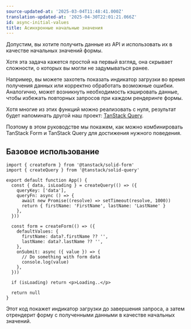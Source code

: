 ```yaml
---
source-updated-at: '2025-03-04T11:48:41.000Z'
translation-updated-at: '2025-04-30T22:01:21.066Z'
id: async-initial-values
title: Асинхронные начальные значения
---
```


Допустим, вы хотите получить данные из API и использовать их в качестве начальных значений формы.

Хотя эта задача кажется простой на первый взгляд, она скрывает сложности, о которых вы могли не задумываться ранее.

Например, вы можете захотеть показать индикатор загрузки во время получения данных или корректно обработать возможные ошибки.  
Аналогично, может возникнуть необходимость кэшировать данные, чтобы избежать повторных запросов при каждом рендеринге формы.

Хотя многие из этих функций можно реализовать с нуля, результат будет напоминать другой наш проект: [TanStack Query](https://tanstack.com/query).

Поэтому в этом руководстве мы покажем, как можно комбинировать TanStack Form и TanStack Query для достижения нужного поведения.

## Базовое использование

```tsx
import { createForm } from '@tanstack/solid-form'
import { createQuery } from '@tanstack/solid-query'

export default function App() {
  const { data, isLoading } = createQuery(() => ({
    queryKey: ['data'],
    queryFn: async () => {
      await new Promise((resolve) => setTimeout(resolve, 1000))
      return { firstName: 'FirstName', lastName: 'LastName' }
    },
  }))

  const form = createForm(() => ({
    defaultValues: {
      firstName: data?.firstName ?? '',
      lastName: data?.lastName ?? '',
    },
    onSubmit: async ({ value }) => {
      // Do something with form data
      console.log(value)
    },
  }))

  if (isLoading) return <p>Loading..</p>

  return null
}
```

Этот код покажет индикатор загрузки до завершения запроса, а затем отрендерит форму с полученными данными в качестве начальных значений.
